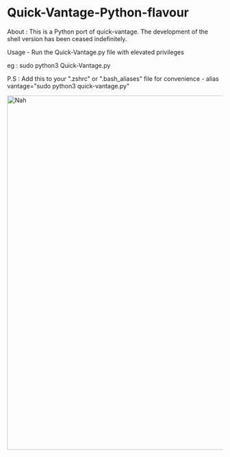 # Quick-Vantage-Python-flavour
About : 
This is a Python port of quick-vantage. The development of the shell version has been ceased indefinitely.

Usage - Run the Quick-Vantage.py file with elevated privileges

eg : sudo python3 Quick-Vantage.py

P.S : Add this to your ".zshrc" or ".bash_aliases" file for convenience - alias vantage="sudo python3 quick-vantage.py" 

<img width="1242" height="827" alt="Nah" src="https://github.com/user-attachments/assets/16126aa5-37b2-4f46-9a98-d0708d0284df" />
